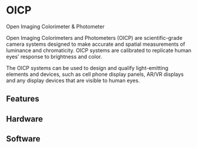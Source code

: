 # OICP
Open Imaging Colorimeter & Photometer

Open Imaging Colorimeters and Photometers (OICP) are scientific-grade camera systems designed to make accurate and spatial measurements of luminance and chromaticity. OICP systems are calibrated to replicate human eyes' response to brightness and color.

The OICP systems can be used to design and qualify light-emitting elements and devices, such as cell phone display panels, AR/VR displays and any display devices that are visible to human eyes.

## Features

## Hardware

## Software